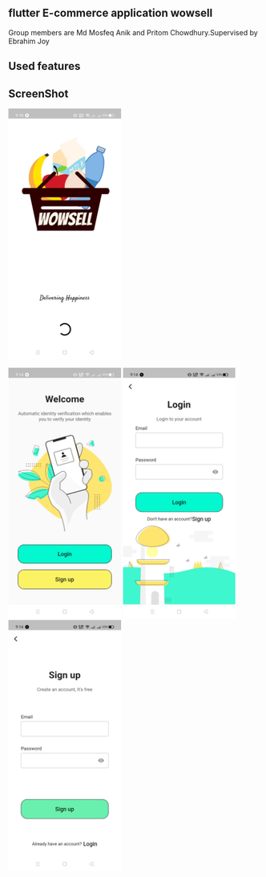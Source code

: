 ## flutter E-commerce application wowsell 


Group members are Md Mosfeq Anik and Pritom Chowdhury.Supervised by Ebrahim Joy

## Used features


## ScreenShot

<img src="assets/screenshots/Splash_Screen.jpg" height="500em"/>

<img src="assets/screenshots/login_and_registration_Selection_Screen.jpg" height="500em"/>&nbsp;<img src="assets/screenshots/Login_screen.jpg" height="500em" />
&nbsp;<img src="assets/screenshots/Registration_screen.jpg" height="500em" />